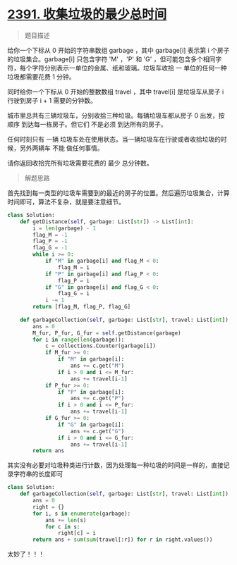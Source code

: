 # [2391. 收集垃圾的最少总时间](https://leetcode.cn/problems/minimum-amount-of-time-to-collect-garbage/)

> 题目描述

给你一个下标从 0 开始的字符串数组 garbage ，其中 garbage[i] 表示第 i 个房子的垃圾集合。garbage[i] 只包含字符 'M' ，'P' 和 'G' ，但可能包含多个相同字符，每个字符分别表示一单位的金属、纸和玻璃。垃圾车收拾 一 单位的任何一种垃圾都需要花费 1 分钟。

同时给你一个下标从 0 开始的整数数组 travel ，其中 travel[i] 是垃圾车从房子 i 行驶到房子 i + 1 需要的分钟数。

城市里总共有三辆垃圾车，分别收拾三种垃圾。每辆垃圾车都从房子 0 出发，按顺序 到达每一栋房子。但它们 不是必须 到达所有的房子。

任何时刻只有 一辆 垃圾车处在使用状态。当一辆垃圾车在行驶或者收拾垃圾的时候，另外两辆车 不能 做任何事情。

请你返回收拾完所有垃圾需要花费的 最少 总分钟数。

> 解题思路

首先找到每一类型的垃圾车需要到的最近的房子的位置。然后遍历垃圾集合，计算时间即可，算法不复杂，就是要注意细节。

```python
class Solution:
    def getDistance(self, garbage: List[str]) -> List[int]:
        i = len(garbage) - 1
        flag_M = -1
        flag_P = -1
        flag_G = -1
        while i >= 0:
            if "M" in garbage[i] and flag_M < 0:
                flag_M = i
            if "P" in garbage[i] and flag_P < 0:
                flag_P = i
            if "G" in garbage[i] and flag_G < 0:
                flag_G = i
            i -= 1
        return [flag_M, flag_P, flag_G]
                
    def garbageCollection(self, garbage: List[str], travel: List[int]) -> int:
        ans = 0
        M_fur, P_fur, G_fur = self.getDistance(garbage)
        for i in range(len(garbage)):
            c = collections.Counter(garbage[i])
            if M_fur >= 0:
                if "M" in garbage[i]:
                    ans += c.get("M")
                if i > 0 and i <= M_fur:
                    ans += travel[i-1]
            if P_fur >= 0:
                if "P" in garbage[i]:
                    ans += c.get("P")
                if i > 0 and i <= P_fur:
                    ans += travel[i-1]
            if G_fur >= 0:
                if "G" in garbage[i]:
                    ans += c.get("G")
                if i > 0 and i <= G_fur:
                    ans += travel[i-1]
        return ans
```

其实没有必要对垃圾种类进行计数，因为处理每一种垃圾的时间是一样的，直接记录字符串的长度即可

```python
class Solution:
    def garbageCollection(self, garbage: List[str], travel: List[int]) -> int:
        ans = 0
        right = {}
        for i, s in enumerate(garbage):
            ans += len(s)
            for c in s:
                right[c] = i
        return ans + sum(sum(travel[:r]) for r in right.values())
```

太妙了！！！